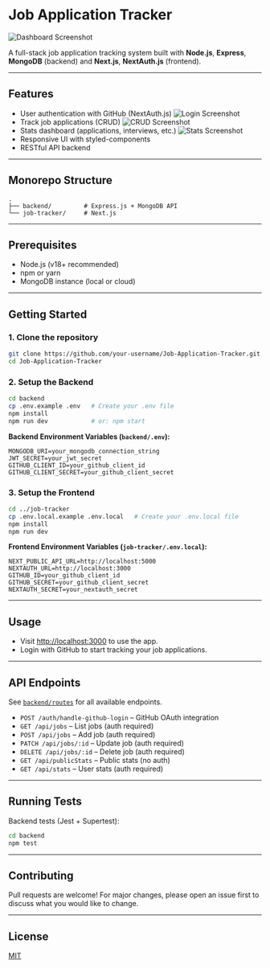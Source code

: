 # Job Application Tracker

![Dashboard Screenshot](https://i.imgur.com/Lcz1BXa.png)

A full-stack job application tracking system built with **Node.js**, **Express**, **MongoDB** (backend) and **Next.js**, **NextAuth.js** (frontend).

---

## Features

- User authentication with GitHub (NextAuth.js)
![Login Screenshot](https://i.imgur.com/OLo5UUa.png)
- Track job applications (CRUD)
![CRUD Screenshot](https://i.imgur.com/r0xAtgL.png)
- Stats dashboard (applications, interviews, etc.)
![Stats Screenshot](https://i.imgur.com/Lcz1BXa.png)
- Responsive UI with styled-components
- RESTful API backend

---

## Monorepo Structure

```
.
├── backend/         # Express.js + MongoDB API
└── job-tracker/     # Next.js
```

---

## Prerequisites

- Node.js (v18+ recommended)
- npm or yarn
- MongoDB instance (local or cloud)

---

## Getting Started

### 1. Clone the repository

```sh
git clone https://github.com/your-username/Job-Application-Tracker.git
cd Job-Application-Tracker
```

### 2. Setup the Backend

```sh
cd backend
cp .env.example .env   # Create your .env file
npm install
npm run dev            # or: npm start
```

**Backend Environment Variables (`backend/.env`):**
```
MONGODB_URI=your_mongodb_connection_string
JWT_SECRET=your_jwt_secret
GITHUB_CLIENT_ID=your_github_client_id
GITHUB_CLIENT_SECRET=your_github_client_secret
```

### 3. Setup the Frontend

```sh
cd ../job-tracker
cp .env.local.example .env.local   # Create your .env.local file
npm install
npm run dev
```

**Frontend Environment Variables (`job-tracker/.env.local`):**
```
NEXT_PUBLIC_API_URL=http://localhost:5000
NEXTAUTH_URL=http://localhost:3000
GITHUB_ID=your_github_client_id
GITHUB_SECRET=your_github_client_secret
NEXTAUTH_SECRET=your_nextauth_secret
```

---

## Usage

- Visit [http://localhost:3000](http://localhost:3000) to use the app.
- Login with GitHub to start tracking your job applications.

---

## API Endpoints

See [`backend/routes`](backend/routes) for all available endpoints.

- `POST /auth/handle-github-login` – GitHub OAuth integration
- `GET /api/jobs` – List jobs (auth required)
- `POST /api/jobs` – Add job (auth required)
- `PATCH /api/jobs/:id` – Update job (auth required)
- `DELETE /api/jobs/:id` – Delete job (auth required)
- `GET /api/publicStats` – Public stats (no auth)
- `GET /api/stats` – User stats (auth required)

---

## Running Tests

Backend tests (Jest + Supertest):

```sh
cd backend
npm test
```

---

## Contributing

Pull requests are welcome! For major changes, please open an issue first to discuss what you would like to change.

---

## License

[MIT](LICENSE)